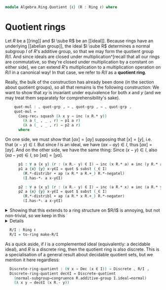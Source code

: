 <!--
```agda
open import Algebra.Group.Cat.Base
open import Algebra.Group.Subgroup
open import Algebra.Ring.Ideal
open import Algebra.Group
open import Algebra.Ring

open import Cat.Prelude hiding (_*_ ; _+_)

open import Data.Power
open import Data.Dec

import Algebra.Ring.Reasoning as Kit
```
-->

```agda
module Algebra.Ring.Quotient {ℓ} (R : Ring ℓ) where
```

<!--
```agda
open Ring-on (R .snd)
private module R = Kit R
```
-->

# Quotient rings

Let $R$ be a [[ring]] and $I \sube R$ be an [[ideal]]. Because rings have an
underlying [[abelian group]], the ideal $I \sube R$ determines a normal
subgroup $I$ of $R$'s additive group, so that we may form the quotient
group $R/I$. And since ideals are closed under multiplication^[recall
that all our rings are commutative, so they're closed under
multiplication by a constant on either side], we can extend $R$'s
multiplication to a multiplication operation on $R/I$ in a canonical
way! In that case, we refer to $R/I$ as a **quotient ring**.

[quotient group]: Algebra.Group.Subgroup.html#representing-kernels

<!--
```agda
module _ {I : ℙ ⌞ R ⌟} (idl : is-ideal R I) where
  private module I = is-ideal idl
```
-->

Really, the bulk of the construction has already been done (in the
section about quotient groups), so all that remains is the following
construction: We want to show that $xy$ is invariant under equivalence
for both $x$ and $y$ (and we may treat them separately for
comprehensibility's sake).

<!--
```agda
  private
    quot-grp : Group _
    quot-grp = R.additive-group /ᴳ I.ideal→normal
    module R/I = Group-on (quot-grp .snd) hiding (magma-hlevel)
```
-->

```agda
    quot-mul : ⌞ quot-grp ⌟ → ⌞ quot-grp ⌟ → ⌞ quot-grp ⌟
    quot-mul =
      Coeq-rec₂ squash (λ x y → inc (x R.* y))
        (λ a (_ , _ , r) → p1 a r)
        (λ a (_ , _ , r) → p2 a r)
      where
```

On one side, we must show that $[ax] = [ay]$ supposing that $[x] = [y]$,
i.e. that $(x - y) \in I$. But since $I$ is an ideal, we have $(ax - ay)
\in I$, thus $[ax] = [ay]$. And on the other side, we have the same
thing: Since $(x - y) \in I$, also $(xa - ya) \in I$, so $[xa] = [ya]$.

```agda
      p1 : ∀ a {x y} (r : (x R.- y) ∈ I) → inc (x R.* a) ≡ inc (y R.* a)
      p1 a {x} {y} x-y∈I = quot $ subst (_∈ I)
        (R.*-distribr ∙ ap (x R.* a R.+_) R.*-negatel)
        (I.has-*ᵣ a x-y∈I)

      p2 : ∀ a {x y} (r : (x R.- y) ∈ I) → inc (a R.* x) ≡ inc (a R.* y)
      p2 a {x} {y} x-y∈I = quot $ subst (_∈ I)
        (R.*-distribl ∙ ap (a R.* x R.+_) R.*-negater)
        (I.has-*ₗ a x-y∈I)
```

<details>
<summary>Showing that this extends to a ring structure on $R/I$ is annoying, but
not non-trivial, so we keep in this `<details>`{.Agda} fold. Most of the proof is appealing to the elimination principle(s) for
quotients into propositions, then applying $R$'s laws.</summary>

```agda
  open make-ring
  make-R/I : make-ring ⌞ quot-grp ⌟
  make-R/I .ring-is-set = squash
  make-R/I .0R = inc 0r
  make-R/I ._+_ = R/I._⋆_
  make-R/I .-_ = R/I.inverse
  make-R/I .+-idl x = R/I.idl
  make-R/I .+-invr x = R/I.inverser {x}
  make-R/I .+-assoc x y z = R/I.associative {x} {y} {z}
  make-R/I .1R = inc R.1r
  make-R/I ._*_ = quot-mul
  make-R/I .+-comm = elim! λ x y → ap Coeq.inc R.+-commutes
  make-R/I .*-idl = elim! λ x → ap Coeq.inc R.*-idl
  make-R/I .*-idr = elim! λ x → ap Coeq.inc R.*-idr
  make-R/I .*-assoc = elim! λ x y z → ap Coeq.inc R.*-associative
  make-R/I .*-distribl = elim! λ x y z → ap Coeq.inc R.*-distribl
  make-R/I .*-distribr = elim! λ x y z → ap Coeq.inc R.*-distribr
```

</details>

```agda
  R/I : Ring ℓ
  R/I = to-ring make-R/I
```

As a quick aside, if $I$ is a complemented ideal (equivalently: a
decidable ideal), and $R$ is a discrete ring, then the quotient ring is
also discrete. This is a specialisation of a general result about
decidable quotient sets, but we mention it here regardless:

```agda
  Discrete-ring-quotient : (∀ x → Dec (x ∈ I)) → Discrete ⌞ R/I ⌟
  Discrete-ring-quotient dec∈I = Discrete-quotient
    (normal-subgroup→congruence R.additive-group I.ideal→normal)
    (λ x y → dec∈I (x R.- y))
```
